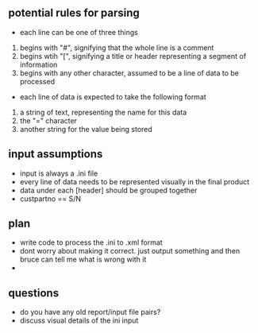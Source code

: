 ## potential rules for parsing
- each line can be one of three things
1. begins with "#", signifying that the whole line is a comment
2. begins wtih "[", signifying a title or header representing a segment of information
3. begins with any other character, assumed to be a line of data to be processed
- each line of data is expected to take the following format
1. a string of text, representing the name for this data
2. the "=" character
3. another string for the value being stored


## input assumptions
- input is always a .ini file
- every line of data needs to be represented visually in the final product
- data under each [header] should be grouped together
- custpartno == S/N


## plan
- write code to process the .ini to .xml format
- dont worry about making it correct. just output something and then bruce can tell me what is wrong with it
- 

## questions
- do you have any old report/input file pairs?
- discuss visual details of the ini input
